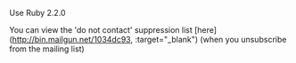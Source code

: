 Use Ruby 2.2.0

You can view the 'do not contact' suppression list [here](http://bin.mailgun.net/1034dc93, :target="_blank") (when you unsubscribe from the mailing list)
